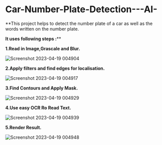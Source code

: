 # Car-Number-Plate-Detection---AI-
**This project helps to detect the number plate of a car as well as the words written on the number plate.

**It uses following steps :****

**1.Read in Image,Grascale and Blur.**

![Screenshot 2023-04-19 004904](https://user-images.githubusercontent.com/73659977/232882887-22569171-3e01-4c63-95a3-945c2dfc87c8.png)

**2.Apply filters and find edges for localisation.**

![Screenshot 2023-04-19 004917](https://user-images.githubusercontent.com/73659977/232882943-7a4af4f3-bacb-4856-86d6-117e93e343b7.png)

**3.Find Contours and Apply Mask.**

![Screenshot 2023-04-19 004929](https://user-images.githubusercontent.com/73659977/232883000-446cdead-4ac0-49b7-923d-453d7b5c63ff.png)

**4.Use easy OCR Ro Read Text.**

![Screenshot 2023-04-19 004939](https://user-images.githubusercontent.com/73659977/232883019-bd0e7441-dae1-4a78-b021-50f2531df27e.png)

**5.Render Result.**

![Screenshot 2023-04-19 004948](https://user-images.githubusercontent.com/73659977/232883034-86ee6d46-4e64-4b90-b075-6c37504dfeb6.png)

